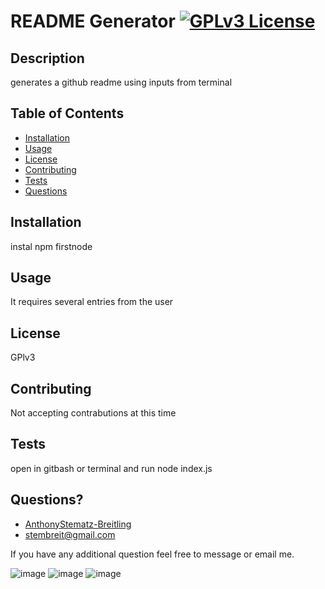 #  README Generator          [![GPLv3 License](https://img.shields.io/badge/License-GPL%20v3-yellow.svg)](https://opensource.org/licenses/)       
        
## Description
generates a github readme using inputs from terminal

## Table of Contents
 * [Installation](#installation)
 * [Usage](#usage)
 * [License](#license) 
 * [Contributing](#contributing)
 * [Tests](#tests)
 * [Questions](#questions)
        
        
## Installation
instal npm firstnode
        
        
## Usage
  It requires several entries from the user
        
 ## License 
 GPlv3
        
 ## Contributing
  Not accepting contrabutions at this time
        
        
## Tests
 open in gitbash or terminal and run node index.js
        
## Questions?
* [AnthonyStematz-Breitling](https://github.com/AnthonyStematz-Breitling)
* stembreit@gmail.com
        
 If you have any additional question feel free to message or email me.
 
 
 ![image](https://user-images.githubusercontent.com/64037800/89971140-0b9b1b00-dc20-11ea-9cb3-a65aa5638287.png)
 ![image](https://user-images.githubusercontent.com/64037800/89971183-2d949d80-dc20-11ea-9a0e-ca07c6244a86.png)
 ![image](https://user-images.githubusercontent.com/64037800/89971241-56b52e00-dc20-11ea-80dd-5f9860ff71a7.png)
